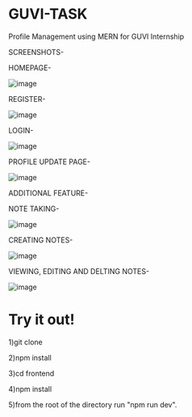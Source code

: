 # GUVI-TASK
Profile Management  using MERN for GUVI Internship

SCREENSHOTS-

HOMEPAGE-

![image](https://user-images.githubusercontent.com/68536395/209308035-512df921-a1fd-4f6c-9c9f-158d07adabc7.png)


REGISTER-

![image](https://user-images.githubusercontent.com/68536395/209308106-328cdccb-8683-4dca-b6ac-ab63f57fcac4.png)


LOGIN-

![image](https://user-images.githubusercontent.com/68536395/209308160-70279b6e-5629-4662-ade8-95048709ec45.png)


PROFILE UPDATE PAGE-

![image](https://user-images.githubusercontent.com/68536395/209308271-b48f6d6b-e527-4b86-9de1-29a24d71f8f2.png)


ADDITIONAL FEATURE-

NOTE TAKING-

![image](https://user-images.githubusercontent.com/68536395/209308389-8e9cd4fd-1ec9-4ba3-ba68-b354712e8563.png)


CREATING NOTES-

![image](https://user-images.githubusercontent.com/68536395/209308433-c2fd621c-3fe4-4796-8355-f3d3366e5511.png)

VIEWING, EDITING AND DELTING NOTES-

![image](https://user-images.githubusercontent.com/68536395/209308601-f5dc71f9-76a3-48ac-acca-e58d6c34d08f.png)


# Try it out!

1)git clone <url of the repo>

2)npm install

3)cd frontend

4)npm install

5)from the root of the directory run "npm run dev".





